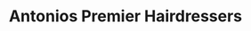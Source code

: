 ---
title: "Antonios Premier Hairdressers"
url: /birmingham/antonios-premier-hairdressers/
shop: hairdresser
---